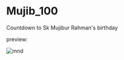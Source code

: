 # Mujib_100
Countdown to Sk Mujibur Rahman's birthday 

preview:



![mnd](https://user-images.githubusercontent.com/53037559/215015575-07d49fff-cc37-4a59-8f7b-88d582ab2911.png)
